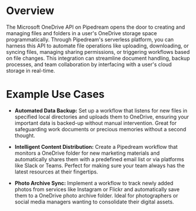 # Overview

The Microsoft OneDrive API on Pipedream opens the door to creating and managing files and folders in a user's OneDrive storage space programmatically. Through Pipedream's serverless platform, you can harness this API to automate file operations like uploading, downloading, or syncing files, managing sharing permissions, or triggering workflows based on file changes. This integration can streamline document handling, backup processes, and team collaboration by interfacing with a user's cloud storage in real-time.

# Example Use Cases

- **Automated Data Backup:** Set up a workflow that listens for new files in specified local directories and uploads them to OneDrive, ensuring your important data is backed-up without manual intervention. Great for safeguarding work documents or precious memories without a second thought.

- **Intelligent Content Distribution:** Create a Pipedream workflow that monitors a OneDrive folder for new marketing materials and automatically shares them with a predefined email list or via platforms like Slack or Teams. Perfect for making sure your team always has the latest resources at their fingertips.

- **Photo Archive Sync:** Implement a workflow to track newly added photos from services like Instagram or Flickr and automatically save them to a OneDrive photo archive folder. Ideal for photographers or social media managers wanting to consolidate their digital assets.
